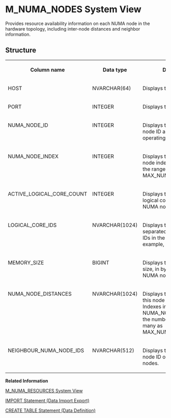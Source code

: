 <!-- loio11a4a8a82b3c4273b8ab22ec9c3432d2 -->

# M\_NUMA\_NODES System View

Provides resource availability information on each NUMA node in the hardware topology, including inter-node distances and neighbor information.



<a name="loio11a4a8a82b3c4273b8ab22ec9c3432d2___m__m_v_c_c__t_a_b_l_e_s_1struct_M_MVCC_TABLES"/>

## Structure


<table>
<tr>
<th valign="top">

Column name



</th>
<th valign="top">

Data type



</th>
<th valign="top">

Description



</th>
</tr>
<tr>
<td valign="top">

HOST



</td>
<td valign="top">

NVARCHAR\(64\)



</td>
<td valign="top">

Displays the host name.



</td>
</tr>
<tr>
<td valign="top">

PORT



</td>
<td valign="top">

INTEGER



</td>
<td valign="top">

Displays the internal port.



</td>
</tr>
<tr>
<td valign="top">

NUMA\_NODE\_ID



</td>
<td valign="top">

INTEGER



</td>
<td valign="top">

Displays the physical NUMA node ID as shown by the operating system.



</td>
</tr>
<tr>
<td valign="top">

NUMA\_NODE\_INDEX



</td>
<td valign="top">

INTEGER



</td>
<td valign="top">

Displays the logical NUMA node index. Indexes are in the range of 0 to MAX\_NUMA\_NODE\_COUNT.



</td>
</tr>
<tr>
<td valign="top">

ACTIVE\_LOGICAL\_CORE\_COUNT



</td>
<td valign="top">

INTEGER



</td>
<td valign="top">

Displays the total active logical core count in the NUMA node.



</td>
</tr>
<tr>
<td valign="top">

LOGICAL\_CORE\_IDS



</td>
<td valign="top">

NVARCHAR\(1024\)



</td>
<td valign="top">

Displays the range-separated list of logical core IDs in the NUMA node, for example, \(0-3,10-13\).



</td>
</tr>
<tr>
<td valign="top">

MEMORY\_SIZE



</td>
<td valign="top">

BIGINT



</td>
<td valign="top">

Displays the total memory size, in bytes, present in the NUMA node.



</td>
</tr>
<tr>
<td valign="top">

NUMA\_NODE\_DISTANCES



</td>
<td valign="top">

NVARCHAR\(1024\)



</td>
<td valign="top">

Displays the distances from this node to all other nodes. Indexes in this list are NUMA\_NODE\_INDEX and the number of entries are as many as MAX\_NUMA\_NODE\_COUNT.



</td>
</tr>
<tr>
<td valign="top">

NEIGHBOUR\_NUMA\_NODE\_IDS



</td>
<td valign="top">

NVARCHAR\(512\)



</td>
<td valign="top">

Displays the physical NUMA node ID of the neighboring nodes.



</td>
</tr>
</table>

**Related Information**  


[M\_NUMA\_RESOURCES System View](m-numa-resources-system-view-b70b8c0.md "Provides information on overall resource availability for the system.")

[IMPORT Statement \(Data Import Export\)](../../010-SQL-Reference/012-SQL-Statements/import-statement-data-import-export-20f75ad.md "Imports catalog objects.")

[CREATE TABLE Statement \(Data Definition\)](../../010-SQL-Reference/012-SQL-Statements/create-table-statement-data-definition-20d58a5.md "Creates a base or temporary table. See the CREATE VIRTUAL TABLE statement for creating virtual tables.")

